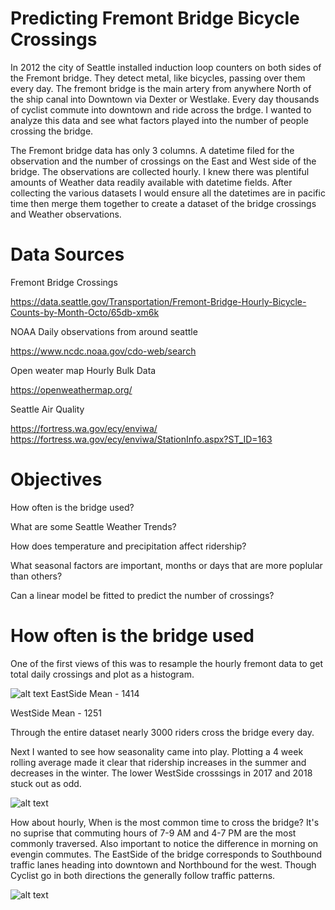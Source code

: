 # Predicting Fremont Bridge Bicycle Crossings

In 2012 the city of Seattle installed induction loop counters on both sides of the Fremont bridge. They detect metal, like bicycles, passing over them every day. The fremont bridge is the main artery from anywhere North of the ship canal into Downtown via Dexter or Westlake. Every day thousands of cyclist commute into downtown and ride across the brdge. I wanted to analyze this data and see what factors played into the number of people crossing the bridge.

The Fremont bridge data has only 3 columns. A datetime filed for the observation and the number of crossings on the East and West side of the bridge. The observations are collected hourly. I knew there was plentiful amounts of Weather data readily available with datetime fields. After collecting the various datasets I would ensure all the datetimes are in pacific time then merge them together to create a dataset of the bridge crossings and Weather observations.

# Data Sources
Fremont Bridge Crossings

https://data.seattle.gov/Transportation/Fremont-Bridge-Hourly-Bicycle-Counts-by-Month-Octo/65db-xm6k

NOAA Daily observations from around seattle

https://www.ncdc.noaa.gov/cdo-web/search

Open weater map Hourly Bulk Data

https://openweathermap.org/

Seattle Air Quality

https://fortress.wa.gov/ecy/enviwa/
https://fortress.wa.gov/ecy/enviwa/StationInfo.aspx?ST_ID=163


# Objectives
How often is the bridge used?

What are some Seattle Weather Trends?

How does temperature and precipitation affect ridership?

What seasonal factors are important, months or days that are more poplular than others?

Can a linear model be fitted to predict the number of crossings?

# How often is the bridge used
One of the first views of this was to resample the hourly fremont data to get total daily crossings and plot as a histogram.

![alt text](https://i.imgur.com/7KPTMlY.png)
EastSide Mean - 1414

WestSide Mean - 1251

Through the entire dataset nearly 3000 riders cross the bridge every day.

Next I wanted to see how seasonality came into play. Plotting a 4 week rolling average made it clear that ridership increases in the summer and decreases in the winter. The lower WestSide crosssings in 2017 and 2018 stuck out as odd.

![alt text](https://i.imgur.com/t2S8vpz.png)

How about hourly, When is the most common time to cross the bridge? It's no suprise that commuting hours of 7-9 AM and 4-7 PM are the most commonly traversed. Also important to notice the difference in morning on evengin commutes. The EastSide of the bridge corresponds to Southbound traffic lanes heading into downtown and Northbound for the west. Though Cyclist go in both directions the generally follow traffic patterns.

![alt text](https://i.imgur.com/dqFbusP.png)

